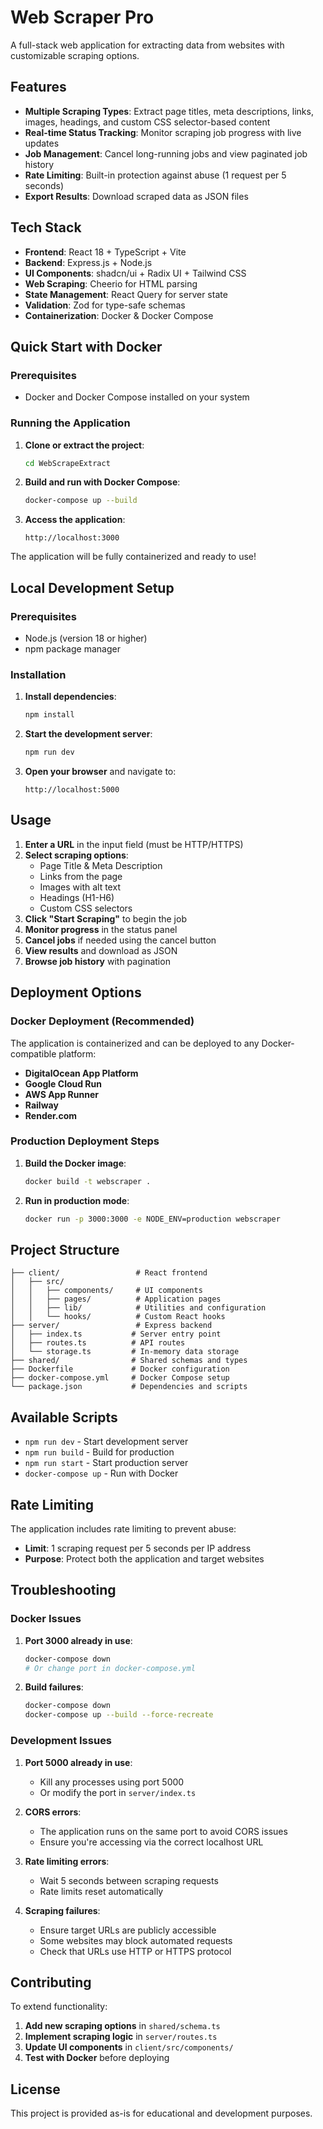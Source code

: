 # Web Scraper Pro

A full-stack web application for extracting data from websites with customizable scraping options.

## Features

- **Multiple Scraping Types**: Extract page titles, meta descriptions, links, images, headings, and custom CSS selector-based content
- **Real-time Status Tracking**: Monitor scraping job progress with live updates
- **Job Management**: Cancel long-running jobs and view paginated job history
- **Rate Limiting**: Built-in protection against abuse (1 request per 5 seconds)
- **Export Results**: Download scraped data as JSON files

## Tech Stack

- **Frontend**: React 18 + TypeScript + Vite
- **Backend**: Express.js + Node.js
- **UI Components**: shadcn/ui + Radix UI + Tailwind CSS
- **Web Scraping**: Cheerio for HTML parsing
- **State Management**: React Query for server state
- **Validation**: Zod for type-safe schemas
- **Containerization**: Docker & Docker Compose

## Quick Start with Docker

### Prerequisites

- Docker and Docker Compose installed on your system

### Running the Application

1. **Clone or extract the project**:
   ```bash
   cd WebScrapeExtract
   ```

2. **Build and run with Docker Compose**:
   ```bash
   docker-compose up --build
   ```

3. **Access the application**:
   ```
   http://localhost:3000
   ```

The application will be fully containerized and ready to use!

## Local Development Setup

### Prerequisites

- Node.js (version 18 or higher)
- npm package manager

### Installation

1. **Install dependencies**:
   ```bash
   npm install
   ```

2. **Start the development server**:
   ```bash
   npm run dev
   ```

3. **Open your browser** and navigate to:
   ```
   http://localhost:5000
   ```

## Usage

1. **Enter a URL** in the input field (must be HTTP/HTTPS)
2. **Select scraping options**:
   - Page Title & Meta Description
   - Links from the page
   - Images with alt text
   - Headings (H1-H6)
   - Custom CSS selectors
3. **Click "Start Scraping"** to begin the job
4. **Monitor progress** in the status panel
5. **Cancel jobs** if needed using the cancel button
6. **View results** and download as JSON
7. **Browse job history** with pagination

## Deployment Options

### Docker Deployment (Recommended)

The application is containerized and can be deployed to any Docker-compatible platform:

- **DigitalOcean App Platform**
- **Google Cloud Run**
- **AWS App Runner**
- **Railway**
- **Render.com**

### Production Deployment Steps

1. **Build the Docker image**:
   ```bash
   docker build -t webscraper .
   ```

2. **Run in production mode**:
   ```bash
   docker run -p 3000:3000 -e NODE_ENV=production webscraper
   ```

## Project Structure

```
├── client/                 # React frontend
│   ├── src/
│   │   ├── components/     # UI components
│   │   ├── pages/          # Application pages
│   │   ├── lib/            # Utilities and configuration
│   │   └── hooks/          # Custom React hooks
├── server/                 # Express backend
│   ├── index.ts           # Server entry point
│   ├── routes.ts          # API routes
│   └── storage.ts         # In-memory data storage
├── shared/                # Shared schemas and types
├── Dockerfile             # Docker configuration
├── docker-compose.yml     # Docker Compose setup
└── package.json           # Dependencies and scripts
```

## Available Scripts

- `npm run dev` - Start development server
- `npm run build` - Build for production
- `npm run start` - Start production server
- `docker-compose up` - Run with Docker

## Rate Limiting

The application includes rate limiting to prevent abuse:
- **Limit**: 1 scraping request per 5 seconds per IP address
- **Purpose**: Protect both the application and target websites

## Troubleshooting

### Docker Issues

1. **Port 3000 already in use**:
   ```bash
   docker-compose down
   # Or change port in docker-compose.yml
   ```

2. **Build failures**:
   ```bash
   docker-compose down
   docker-compose up --build --force-recreate
   ```

### Development Issues

1. **Port 5000 already in use**:
   - Kill any processes using port 5000
   - Or modify the port in `server/index.ts`

2. **CORS errors**:
   - The application runs on the same port to avoid CORS issues
   - Ensure you're accessing via the correct localhost URL

3. **Rate limiting errors**:
   - Wait 5 seconds between scraping requests
   - Rate limits reset automatically

4. **Scraping failures**:
   - Ensure target URLs are publicly accessible
   - Some websites may block automated requests
   - Check that URLs use HTTP or HTTPS protocol

## Contributing

To extend functionality:

1. **Add new scraping options** in `shared/schema.ts`
2. **Implement scraping logic** in `server/routes.ts`
3. **Update UI components** in `client/src/components/`
4. **Test with Docker** before deploying

## License

This project is provided as-is for educational and development purposes.